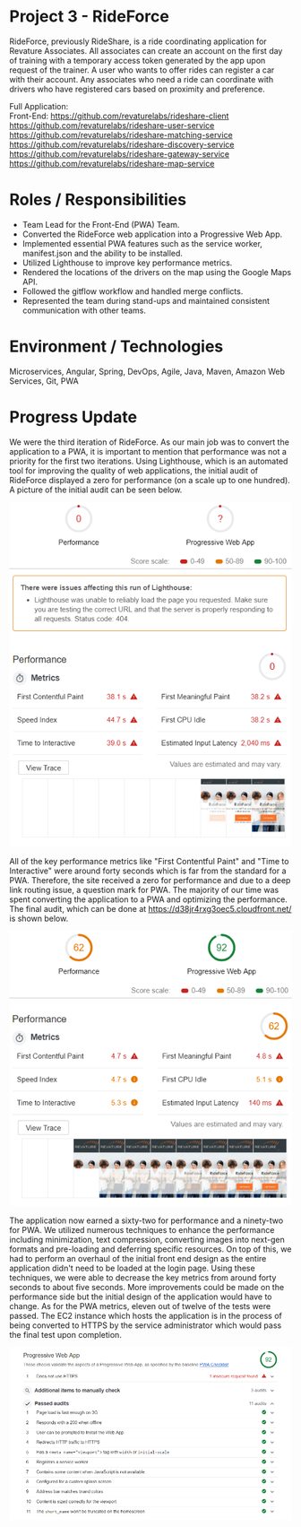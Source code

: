# Project 3 - RideForce

RideForce, previously RideShare, is a ride coordinating application for Revature Associates. All associates can create an account on the first day of training with a temporary access token generated by the app upon request of the trainer. A user who wants to offer rides can register a car with their account. Any associates who need a ride can coordinate with drivers who have registered cars based on proximity and preference.

Full Application:  
Front-End: https://github.com/revaturelabs/rideshare-client  
https://github.com/revaturelabs/rideshare-user-service  
https://github.com/revaturelabs/rideshare-matching-service  
https://github.com/revaturelabs/rideshare-discovery-service  
https://github.com/revaturelabs/rideshare-gateway-service  
https://github.com/revaturelabs/rideshare-map-service  

# Roles / Responsibilities
* Team Lead for the Front-End (PWA) Team.
* Converted the RideForce web application into a Progressive Web App.
* Implemented essential PWA features such as the service worker, manifest.json and the ability to be installed.
* Utilized Lighthouse to improve key performance metrics.
* Rendered the locations of the drivers on the map using the Google Maps API.
* Followed the gitflow workflow and handled merge conflicts.
* Represented the team during stand-ups and maintained consistent communication with other teams.

# Environment / Technologies

Microservices, Angular, Spring, DevOps, Agile, Java, Maven, Amazon Web Services, Git, PWA

# Progress Update

We were the third iteration of RideForce. As our main job was to convert the application to a PWA, it is important to mention that performance was not a priority for the first two iterations. Using Lighthouse, which is an automated tool for improving the quality of web applications, the initial audit of RideForce displayed a zero for performance (on a scale up to one hundred). A picture of the initial audit can be seen below.

![alt text](https://github.com/ianszcze/Audits/blob/master/Before_Audit.png)

All of the key performance metrics like "First Contentful Paint" and "Time to Interactive" were around forty seconds which is far from the standard for a PWA. Therefore, the site received a zero for performance and due to a deep link routing issue, a question mark for PWA. The majority of our time was spent converting the application to a PWA and optimizing the performance. The final audit, which can be done at https://d38jr4rxg3oec5.cloudfront.net/ is shown below.

![alt text](https://github.com/ianszcze/Audits/blob/master/After_Audit.png)

The application now earned a sixty-two for performance and a ninety-two for PWA. We utilized numerous techniques to enhance the performance including minimization, text compression, converting images into next-gen formats and pre-loading and deferring specific resources. On top of this, we had to perform an overhaul of the initial front end design as the entire application didn't need to be loaded at the login page. Using these techniques, we were able to decrease the key metrics from around forty seconds to about five seconds. More improvements could be made on the performance side but the initial design of the application would have to change. As for the PWA metrics, eleven out of twelve of the tests were passed. The EC2 instance which hosts the application is in the process of being converted to HTTPS by the service administrator which would pass the final test upon completion.

![alt text](https://github.com/ianszcze/Audits/blob/master/PWA_Audit.png)
